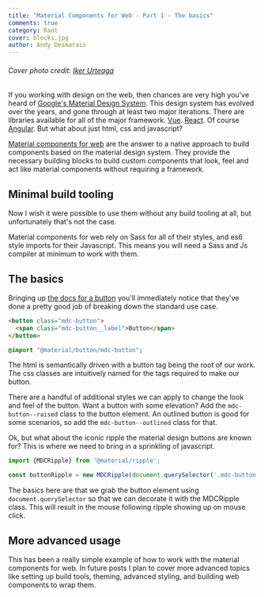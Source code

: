```yaml
---
title: "Material Components for Web - Part 1 - The basics"
comments: true
category: Rant
cover: blocks.jpg
author: Andy Desmarais
---
```


###### Cover photo credit: [Iker Urteaga](https://unsplash.com/@iurte)

<div id="codefund"></div>
<script src="https://codefund.io/properties/541/funder.js" async="async"></script>

If you working with design on the web, then chances are very high you've heard of [Google's Material Design System](https://material.io/). This design system has evolved over the years, and gone through at least two major iterations. There are libraries available for all of the major framework. [Vue](https://vuematerial.io/). [React](https://material-ui.com/). Of course [Angular](https://material.angular.io/). But what about just html, css and javascript?

[Material components for web](https://material.io/develop/web/) are the answer to a native approach to build components based on the material design system. They provide the necessary building blocks to build custom components that look, feel and act like material components without requiring a framework.

## Minimal build tooling

Now I wish it were possible to use them without any build tooling at all, but unfortunately that's not the case.

Material components for web rely on Sass for all of their styles, and es6 style imports for their Javascript. This means you will need a Sass and Js compiler at minimum to work with them.

## The basics

Bringing up [the docs for a button](https://material.io/develop/web/components/buttons/) you'll immediately notice that they've done a pretty good job of breaking down the standard use case.

```html
<button class="mdc-button">
  <span class="mdc-button__label">Button</span>
</button>
```

```sass
@import "@material/button/mdc-button";
```

The html is semantically driven with a button tag being the root of our work. The css classes are intuitively named for the tags required to make our button.

There are a handful of additional styles we can apply to change the look and feel of the button.  Want a button with some elevation? Add the `mdc-button--raised` class to the button element. An outlined button is good for some scenarios, so add the `mdc-button--outlined` class for that.

Ok, but what about the iconic ripple the material design buttons are known for? This is where we need to bring in a sprinkling of javascript.

```js
import {MDCRipple} from '@material/ripple';

const buttonRipple = new MDCRipple(document.querySelector('.mdc-button'));
```

The basics here are that we grab the button element using `document.querySelector` so that we can decorate it with the MDCRipple class. This will result in the mouse following ripple showing up on mouse click.

## More advanced usage

This has been a really simple example of how to work with the material components for web. In future posts I plan to cover more advanced topics like setting up build tools, theming, advanced styling, and building web components to wrap them.
